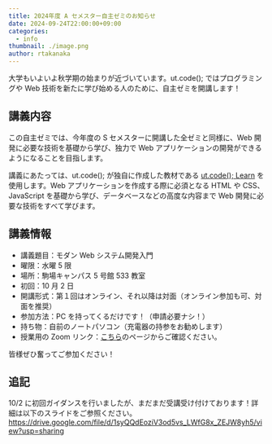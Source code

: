 ```yaml
---
title: 2024年度 A セメスター自主ゼミのお知らせ
date: 2024-09-24T22:00:00+09:00
categories:
  - info
thumbnail: ./image.png
author: rtakanaka
---
```


大学もいよいよ秋学期の始まりが近づいています。ut.code(); ではプログラミングや Web 技術を新たに学び始める人のために、自主ゼミを開講します！

## 講義内容

この自主ゼミでは、今年度の S セメスターに開講した全ゼミと同様に、Web 開発に必要な技術を基礎から学び、独力で Web アプリケーションの開発ができるようになることを目指します。

講義にあたっては、ut.code(); が独自に作成した教材である [ut.code(); Learn](https://learn.utcode.net/) を使用します。Web アプリケーションを作成する際に必須となる HTML や CSS、JavaScript を基礎から学び、データベースなどの高度な内容まで Web 開発に必要な技術をすべて学びます。

## 講義情報

- 講義題目：モダン Web システム開発入門
- 曜限：水曜 5 限
- 場所：駒場キャンパス 5 号館 533 教室
- 初回：10 月 2 日
- 開講形式：第１回はオンライン、それ以降は対面（オンライン参加も可、対面を推奨）
- 参加方法：PC を持ってくるだけです！（申請必要ナシ！）
- 持ち物：自前のノートパソコン（充電器の持参をお勧めします）
- 授業用の Zoom リンク：[こちら](https://todaijichikai.org/2024aseminorintroduction/)のページからご確認ください。

皆様ぜひ奮ってご参加ください！

## 追記

10/2 に初回ガイダンスを行いましたが、まだまだ受講受け付けております！詳細は以下のスライドをご参照ください。
https://drive.google.com/file/d/1syQQdEoziV3od5vs_LWfG8x_ZEJW8yh5/view?usp=sharing
